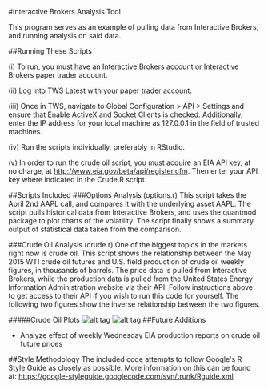 #Interactive Brokers Analysis Tool

This program serves as an example of pulling data from Interactive Brokers, and running analysis on said data.

##Running These Scripts

(i) To run, you must have an Interactive Brokers account or Interactive Brokers paper trader account.

(ii) Log into TWS Latest with your paper trader account. 

(iii) Once in TWS, navigate to Global Configuration > API > Settings and ensure that Enable ActiveX and Socket Clients is checked. Additionally, enter the IP address for your local machine as 127.0.0.1 in the field of trusted machines.

(iv) Run the scripts individually, preferably in RStudio.

(v) In order to run the crude oil script, you must acquire an EIA API key, at no charge, at http://www.eia.gov/beta/api/register.cfm. Then enter your API key where indicated in the Crude.R script.

##Scripts Included
###Options Analysis (options.r)
This script takes the April 2nd AAPL call, and compares it with the underlying asset AAPL. The script pulls historical data from Interactive Brokers, and uses the quantmod package to plot charts of the volatility. The script finally shows a summary output of statistical data taken from the comparison.

###Crude Oil Analysis (crude.r)
One of the biggest topics in the markets right now is crude oil. This script shows the relationship between the May 2015 WTI crude oil futures and U.S. field production of crude oil weekly figures, in thousands of barrels. The price data is pulled from Interactive Brokers, while the production data is pulled from the United States Energy Information Administration website via their API. Follow instructions above to get access to their API if you wish to run this code for yourself. The following two figures show the inverse relationship between the two figures.

#####Crude Oil Plots
![alt tag](https://raw.githubusercontent.com/mkirch/Interactive-Brokers-Analysis/master/productionData.png)
![alt tag](https://raw.githubusercontent.com/mkirch/Interactive-Brokers-Analysis/master/priceData.png)
##Future Additions
* Analyze effect of weekly Wednesday EIA production reports on crude oil future prices
  

##Style Methodology
The included code attempts to follow Google's R Style Guide as closely as possible. More information on this can be found at: https://google-styleguide.googlecode.com/svn/trunk/Rguide.xml

